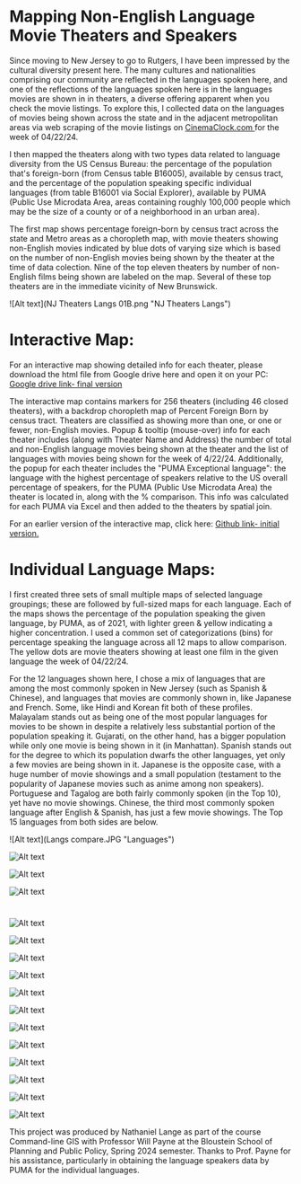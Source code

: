 # Mapping Non-English Language Movie Theaters and Speakers

Since moving to New Jersey to go to Rutgers, I have been impressed by the cultural diversity present here.  The many cultures and nationalities comprising our community are reflected in the languages spoken here, and one of the reflections of the languages spoken here is in the languages movies are shown in in theaters, a diverse offering apparent when you check the movie listings.  To explore this, I collected data on the languages of movies being shown across the state and in the adjacent metropolitan areas via web scraping of the movie listings on <a href="https://www.cinemaclock.com/"> CinemaClock.com </a> for the week of 04/22/24.

I then mapped the theaters along with two types data related to language diversity from the US Census Bureau: the percentage of the population that's foreign-born (from Census table B16005), available by census tract, and the percentage of the population speaking specific individual languages (from table B16001 via Social Explorer), available by PUMA (Public Use Microdata Area, areas containing roughly 100,000 people which may be the size of a county or of a neighborhood in an urban area). 

The first map shows percentage foreign-born by census tract across the state and Metro areas as a choropleth map, with movie theaters showing non-English movies indicated by blue dots of varying size which is based on the number of non-English movies being shown by the theater at the time of data colection. Nine of the top eleven theaters by number of non-English films being shown are labeled on the map.  Several of these top theaters are in the immediate vicinity of New Brunswick.

![Alt text](NJ Theaters Langs 01B.png "NJ Theaters Langs")

# Interactive Map:

For an interactive map showing detailed info for each theater, please download the html file from Google drive here and open it on your PC:
<a href="https://drive.google.com/file/d/1ZBO3bXPVjO3kZ4ZLvsIY_1FLbu2CY2E-/view?usp=drive_link"> Google drive link- final version </a>

The interactive map contains markers for 256 theaters (including 46 closed theaters), with a backdrop choropleth map of Percent Foreign Born by census tract. Theaters are classified as showing more than one, or one or fewer, non-English movies. Popup & tooltip (mouse-over) info for each theater includes (along with Theater Name and Address) the number of total and non-English language movies being shown at the theater and the list of languages with movies being shown for the week of 4/22/24.    Additionally, the popup for each theater includes the "PUMA Exceptional language": the language with the highest percentage of speakers relative to the US overall percentage of speakers, for the PUMA (Public Use Microdata Area) the theater is located in, along with the % comparison.  This info was calculated for each PUMA via Excel and then added to the theaters by spatial join.

For an earlier version of the interactive map, click here:
<a href="https://nclvt73.github.io/Command_line_GIS/Theaters_langs_folium_01.html"> Github link- initial version. </a>

# Individual Language Maps:

I first created three sets of small multiple maps of selected language groupings; these are followed by full-sized maps for each language.  Each of the maps shows the percentage of the population speaking the given language, by PUMA, as of 2021, with lighter green & yellow indicating a higher concentration.  I used a common set of categorizations (bins) for percentage speaking the language across all 12 maps to allow comparison.  The yellow dots are movie theaters showing at least one film in the given language the week of 04/22/24.

For the 12 languages shown here, I chose a mix of languages that are among the most commonly spoken in New Jersey (such as Spanish &  Chinese), and languages that movies are commonly shown in, like Japanese and French.  Some, like Hindi and Korean fit both of these profiles.  Malayalam stands out as being one of the most popular languages for movies to be shown in despite a relatively less substantial portion of the population speaking it.  Gujarati, on the other hand, has a bigger population while only one movie is being shown in it (in Manhattan).  Spanish stands out for the degree to which its population dwarfs the other languages, yet only a few movies are being shown in it.  Japanese is the opposite case, with a huge number of movie showings and a small population (testament to the popularity of Japanese movies such as anime among non speakers). Portuguese and Tagalog are both fairly commonly spoken (in the Top 10), yet have no movie showings.  Chinese, the third most commonly spoken language after English & Spanish, has just a few movie showings.  The Top 15 languages from both sides are below.

![Alt text](Langs compare.JPG "Languages")


![Alt text](Indian_Small.JPG "Indian small")

![Alt text](Asian_Small.JPG "Asian small")

![Alt text](Romance_Small.JPG "Romance small")

#

![Alt text](Theaters_Hindi.png "Hindi map")

![Alt text](Theaters_Malayalam.png "Malayalam map")

![Alt text](Theaters_Gujarati.png "Gujarati map")

![Alt text](Theaters_Telugu.png "Telugu map")

![Alt text](Theaters_Japanese.png "Japanese map")

![Alt text](Theaters_Korean.png "Korean map")

![Alt text](Theaters_Chinese.png "Chinese map")

![Alt text](Theaters_Tagalog.png "Tagalog map")

![Alt text](Theaters_Spanish.png "Spanish map")

![Alt text](Theaters_French.png "French map")

![Alt text](Theaters_Italian.png "Italian map")

![Alt text](Theaters_Portuguese.png "Portuguese map")

This project was produced by Nathaniel Lange as part of the course Command-line GIS with Professor Will Payne at the Bloustein School of Planning and Public Policy, Spring 2024 semester. Thanks to Prof. Payne for his assistance, particularly in obtaining the language speakers data by PUMA for the individual languages.


